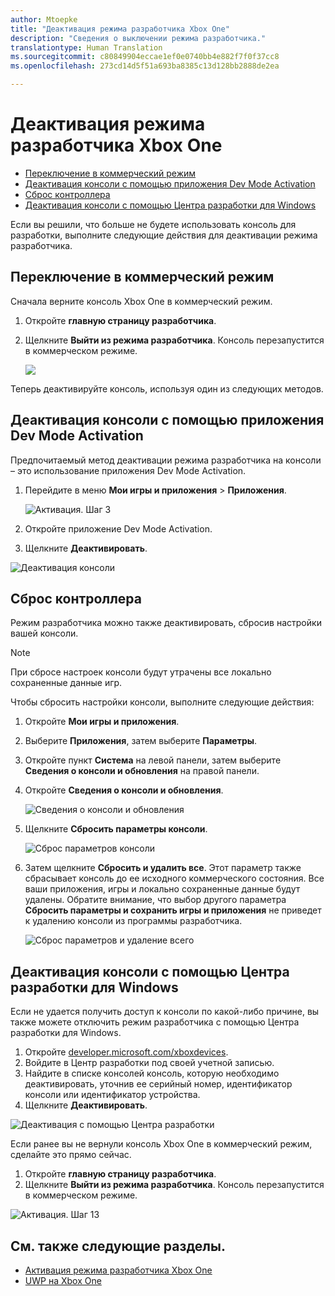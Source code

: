 ```yaml
---
author: Mtoepke
title: "Деактивация режима разработчика Xbox One"
description: "Сведения о выключении режима разработчика."
translationtype: Human Translation
ms.sourcegitcommit: c80849904eccae1ef0e0740bb4e882f7f0f37cc8
ms.openlocfilehash: 273cd14d5f51a693ba8385c13d128bb2888de2ea

---
```


# Деактивация режима разработчика Xbox One

* [Переключение в коммерческий режим](#switch-to-retail-mode)
* [Деактивация консоли с помощью приложения Dev Mode Activation](#deactivate-your-console-using-the-dev-mode-activation-app)  
* [Сброс контроллера](#reset-your-console)
* [Деактивация консоли с помощью Центра разработки для Windows](#deactivate-your-console-using-windows-dev-center)

Если вы решили, что больше не будете использовать консоль для разработки, выполните следующие действия для деактивации режима разработчика.

## Переключение в коммерческий режим
Сначала верните консоль Xbox One в коммерческий режим.

1. Откройте **главную страницу разработчика**.
2. Щелкните **Выйти из режима разработчика**.  Консоль перезапустится в коммерческом режиме.  

   ![](images/deactivation-leave-dev-mode.png)

Теперь деактивируйте консоль, используя один из следующих методов.

## Деактивация консоли с помощью приложения Dev Mode Activation

Предпочитаемый метод деактивации режима разработчика на консоли – это использование приложения Dev Mode Activation. 

1. Перейдите в меню **Мои игры и приложения** > **Приложения**.
  
   ![Активация. Шаг 3](images/activation-step-3.png)    
   
2.  Откройте приложение Dev Mode Activation.    
3.  Щелкните **Деактивировать**.
  
![Деактивация консоли](images/deactivation-app.png)

## Сброс контроллера

Режим разработчика можно также деактивировать, сбросив настройки вашей консоли.  

> [!NOTE]
> При сбросе настроек консоли будут утрачены все локально сохраненные данные игр.

Чтобы сбросить настройки консоли, выполните следующие действия:

1.  Откройте **Мои игры и приложения**.  
2.  Выберите **Приложения**, затем выберите **Параметры**.  
3.  Откройте пункт **Система** на левой панели, затем выберите **Сведения о консоли и обновления** на правой панели.  
4.  Откройте **Сведения о консоли и обновления**.  
   
    ![Сведения о консоли и обновления](images/deactivation-console-info-updates.png)  
    
5.  Щелкните **Сбросить параметры консоли**.
    
    ![Сброс параметров консоли](images/deactivation-reset-console.png)
    
6.  Затем щелкните **Сбросить и удалить все**. Этот параметр также сбрасывает консоль до ее исходного коммерческого состояния.  Все ваши приложения, игры и локально сохраненные данные будут удалены. Обратите внимание, что выбор другого параметра **Сбросить параметры и сохранить игры и приложения** не приведет к удалению консоли из программы разработчика.  
   
    ![Сброс параметров и удаление всего](images/deactivation-reset-remove.png)

## Деактивация консоли с помощью Центра разработки для Windows

Если не удается получить доступ к консоли по какой-либо причине, вы также можете отключить режим разработчика с помощью Центра разработки для Windows.

1. Откройте [developer.microsoft.com/xboxdevices](https://developer.microsoft.com/xboxdevices).    
2. Войдите в Центр разработки под своей учетной записью.    
3. Найдите в списке консолей консоль, которую необходимо деактивировать, уточнив ее серийный номер, идентификатор консоли или идентификатор устройства.  
4. Щелкните **Деактивировать**.  
  
![Деактивация с помощью Центра разработки](images/deactivation-devcenter.png)

Если ранее вы не вернули консоль Xbox One в коммерческий режим, сделайте это прямо сейчас.

1. Откройте **главную страницу разработчика**.
2. Щелкните **Выйти из режима разработчика**.  Консоль перезапустится в коммерческом режиме.

![Активация. Шаг 13](images/deactivation-leave-dev-mode.png)

## См. также следующие разделы.
- [Активация режима разработчика Xbox One](devkit-activation.md)
- [UWP на Xbox One](index.md)



<!--HONumber=Aug16_HO3-->


